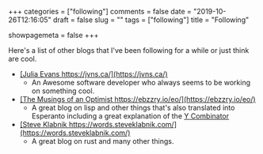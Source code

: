 +++
categories = ["following"]
comments = false
date = "2019-10-26T12:16:05"
draft = false
slug = ""
tags = ["following"]
title = "Following"

showpagemeta = false
+++

Here's a list of other blogs that I've been following for a while or just think are cool.

* <u>[Julia Evans https://jvns.ca/](https://jvns.ca/)</u>
  * An Awesome software developer who always seems to be working on something cool.
* <u>[The Musings of an Optimist https://ebzzry.io/eo/](https://ebzzry.io/eo/)</u>
  * A great blog on lisp and other things that's also translated into Esperanto including a great explanation of the <u>[Y Combinator](https://ebzzry.io/en/y/)</u>
* <u>[Steve Klabnik https://words.steveklabnik.com/](https://words.steveklabnik.com/)</u>
  * A great blog on rust and many other things.
